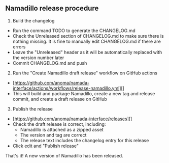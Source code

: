Namadillo release procedure
---------------------------

1. Build the changelog
  - Run the command TODO to generate the CHANGELOG.md
  - Check the Unreleased section of CHANGELOG.md to make sure there is nothing
    missing. It is fine to manually edit CHANGELOG.md if there are errors
  - Leave the "Unreleased" header as it will be automatically replaced with the
    version number later
  - Commit CHANGELOG.md and push

2. Run the "Create Namadillo draft release" workflow on GitHub actions
  - [https://github.com/anoma/namada-interface/actions/workflows/release-namadillo.yml][]
  - This will build and package Namadillo, create a new tag and release commit,
    and create a draft release on GitHub

3. Publish the release
  - [https://github.com/anoma/namada-interface/releases][]
  - Check the draft release is correct, including:
    - Namadillo is attached as a zipped asset
    - The version and tag are correct
    - The release text includes the changelog entry for this release
  - Click edit and "Publish release"

That's it! A new version of Namadillo has been released.

